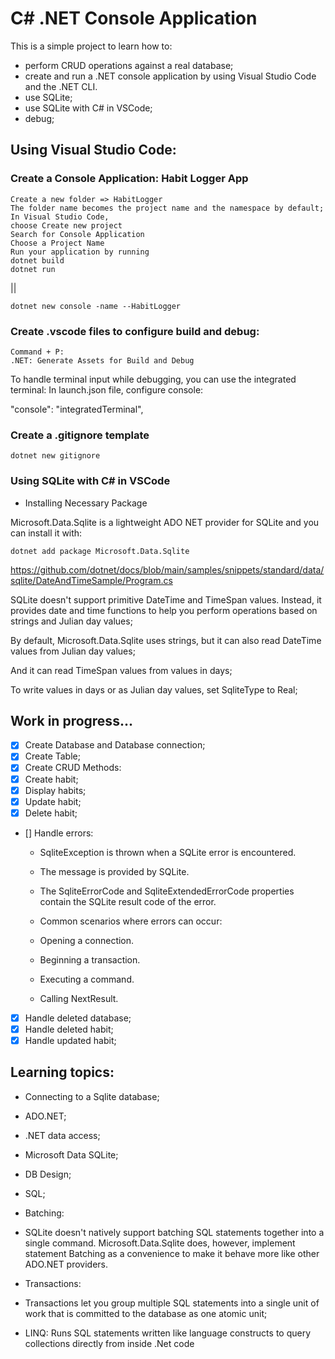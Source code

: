# C# .NET Console Application

This is a simple project to learn how to:

- perform CRUD operations against a real database;
- create and run a .NET console application by using Visual Studio Code and the .NET CLI.
- use SQLite;
- use SQLite with C# in VSCode;
- debug;

## Using Visual Studio Code:

### Create a Console Application: Habit Logger App

```
Create a new folder => HabitLogger
The folder name becomes the project name and the namespace by default;
In Visual Studio Code,
choose Create new project
Search for Console Application
Choose a Project Name
Run your application by running
dotnet build
dotnet run
```

||

```
dotnet new console -name --HabitLogger
```

### Create .vscode files to configure build and debug:

```
Command + P:
.NET: Generate Assets for Build and Debug
```

To handle terminal input while debugging, you can use the integrated terminal:
In launch.json file, configure console:

"console": "integratedTerminal",

### Create a .gitignore template

```
dotnet new gitignore
```

### Using SQLite with C# in VSCode

- Installing Necessary Package

Microsoft.Data.Sqlite is a lightweight ADO NET provider for SQLite and you can install it with:

```
dotnet add package Microsoft.Data.Sqlite
```

https://github.com/dotnet/docs/blob/main/samples/snippets/standard/data/sqlite/DateAndTimeSample/Program.cs

SQLite doesn't support primitive DateTime and TimeSpan values. Instead, it provides date and time functions to help you perform operations based on strings and Julian day values;

By default, Microsoft.Data.Sqlite uses strings, but it can also read DateTime values from Julian day values;

And it can read TimeSpan values from values in days;

To write values in days or as Julian day values, set SqliteType to Real;

## Work in progress...

- [x] Create Database and Database connection;
- [x] Create Table;
- [x] Create CRUD Methods:
- [x] Create habit;
- [x] Display habits;
- [x] Update habit;
- [x] Delete habit;
- [] Handle errors:

  - SqliteException is thrown when a SQLite error is encountered.
  - The message is provided by SQLite.
  - The SqliteErrorCode and SqliteExtendedErrorCode properties contain the SQLite result code of the error.

  - Common scenarios where errors can occur:
  - Opening a connection.
  - Beginning a transaction.
  - Executing a command.
  - Calling NextResult.

- [x] Handle deleted database;
- [x] Handle deleted habit;
- [x] Handle updated habit;

## Learning topics:

- Connecting to a Sqlite database;
- ADO.NET;
- .NET data access;
- Microsoft Data SQLite;
- DB Design;
- SQL;

- Batching:
- SQLite doesn't natively support batching SQL statements together into a single command. Microsoft.Data.Sqlite does, however, implement statement Batching as a convenience to make it behave more like other ADO.NET providers.

- Transactions:
- Transactions let you group multiple SQL statements into a single unit of work that is committed to the database as one atomic unit;

<!-- WHERE habit = '% {$habit} %'; -->

- LINQ: Runs SQL statements written like language constructs to query collections directly from inside .Net code
